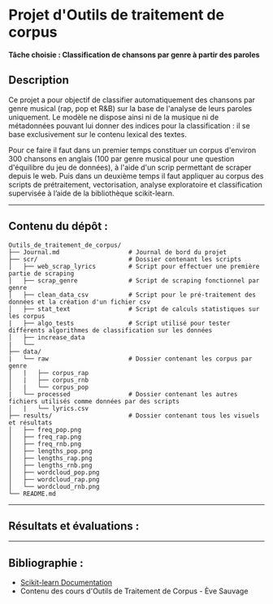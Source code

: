 # Projet d'Outils de traitement de corpus

**Tâche choisie : Classification de chansons par genre à partir des paroles**

## Description

Ce projet a pour objectif de classifier automatiquement des chansons par genre musical (rap, pop et R&B) sur la base de l'analyse de leurs paroles uniquement. Le modèle ne dispose ainsi ni de la musique ni de métadonnées pouvant lui donner des indices pour la classification : il se base exclusivement sur le contenu lexical des textes.

Pour ce faire il faut dans un premier temps constituer un corpus d'environ 300 chansons en anglais (100 par genre musical pour une question d'équilibre du jeu de données), à l'aide d'un scrip permettant de scraper depuis le web. Puis dans un deuxième temps il faut appliquer au corpus des scripts de prétraitement, vectorisation, analyse exploratoire et classification supervisée à l’aide de la bibliothèque scikit-learn.

---

## Contenu du dépôt :

```
Outils_de_traitement_de_corpus/
├── Journal.md                   # Journal de bord du projet
├── scr/                         # Dossier contenant les scripts
│   ├── web_scrap_lyrics         # Script pour effectuer une première partie de scraping
│   ├── scrap_genre              # Script de scraping fonctionnel par genre
│   ├── clean_data_csv           # Script pour le pré-traitement des données et la création d'un fichier csv
│   ├── stat_text                # Script de calculs statistiques sur les corpus
|   ├── algo_tests               # Script utilisé pour tester différents algorithmes de classification sur les données
│   ├── increase_data 
|   └── 
├── data/
|   └── raw                      # Dossier contenant les corpus par genre
│   |   ├── corpus_rap
│   |   ├── corpus_rnb
│   |   └── corpus_pop
|   └── processed                # Dossier contenant les autres fichiers utilisés comme données par des scripts 
│   |   └── lyrics.csv
├── results/                     # Dossier contenant tous les visuels et résultats
│   ├── freq_pop.png
│   ├── freq_rap.png
│   ├── freq_rnb.png
│   ├── lengths_pop.png
│   ├── lengths_rap.png
│   ├── lengths_rnb.png
│   ├── wordcloud_pop.png
│   ├── wordcloud_rap.png
│   └── wordcloud_rnb.png
└── README.md
```

---

## Résultats et évaluations :



---

## Bibliographie :

* [Scikit-learn Documentation](https://scikit-learn.org/stable/)
* Contenu des cours d'Outils de Traitement de Corpus - Ève Sauvage
